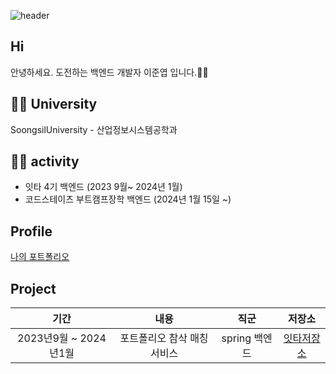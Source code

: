 ![header](https://capsule-render.vercel.app/api?type=waving&color=timeGradient&height=200&section=header&text=junnyeop's%20GitHub%20👋&fontSize=70)

## Hi
안녕하세요. 도전하는 백엔드 개발자 이준엽 입니다.🙇‍♂️ 

## 🧑‍🎓 University

SoongsilUniversity - 산업정보시스템공학과


## 👨‍💻 activity

- 잇타 4기 백엔드 (2023 9월~ 2024년 1월)
- 코드스테이츠 부트캠프장학 백엔드 (2024년 1월 15일 ~)


## Profile

[나의 포트폴리오](https://www.notion.so/Junnyeop-portfolio-eae36a75834f4fe3bc7ecf86d2d4e90d?pvs=4)

## Project

  기간 | 내용 |직군 |저장소|
|    :---:    |     :---:      |    :---:    |    :---:    |
| 2023년9월 ~ 2024년1월   | 포트폴리오 참삭 매칭 서비스 | spring 백엔드   |[잇타저장소](https://github.com/leejunnyeop/How-is-it.git)|





